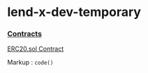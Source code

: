 # lend-x-dev-temporary

### [Contracts](/contracts)

[ERC20.sol Contract](/contracts/ERC20.sol)

Markup :  `code()`
